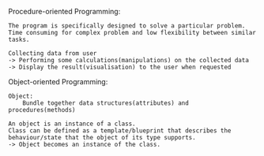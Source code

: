Procedure-oriented Programming:
    
    The program is specifically designed to solve a particular problem.
    Time consuming for complex problem and low flexibility between similar tasks.
    
    Collecting data from user
    -> Performing some calculations(manipulations) on the collected data
    -> Display the result(visualisation) to the user when requested

Object-oriented Programming:
    
    Object:
        Bundle together data structures(attributes) and procedures(methods)

    An object is an instance of a class.
    Class can be defined as a template/blueprint that describes the behaviour/state that the object of its type supports.
    -> Object becomes an instance of the class.
